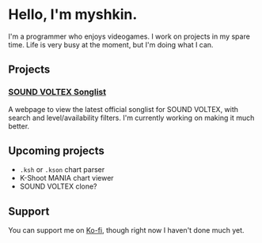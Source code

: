 # Hello, I'm myshkin.

I'm a programmer who enjoys videogames. I work on projects in my spare time. Life is very busy at the moment, but I'm doing what I can.

## Projects

### [SOUND VOLTEX Songlist](https://myshkin.io/sdvx/songlist)

A webpage to view the latest official songlist for SOUND VOLTEX, with search and level/availability filters. I'm currently working on making it much better.

## Upcoming projects

- `.ksh` or `.kson` chart parser
- K-Shoot MANIA chart viewer
- SOUND VOLTEX clone?

## Support

You can support me on [Ko-fi](https://ko-fi.com/myshkin), though right now I haven't done much yet.
